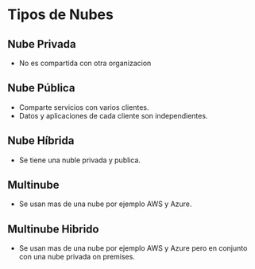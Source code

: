 # Tipos de Nubes

## Nube Privada
- No es compartida con otra organizacion

## Nube Pública
- Comparte servicios con varios clientes.
- Datos y aplicaciones de cada cliente son independientes.

## Nube Híbrida
- Se tiene una nuble privada y publica.

## Multinube
- Se usan mas de una nube por ejemplo AWS y Azure.

## Multinube Hibrido
- Se usan mas de una nube por ejemplo AWS y Azure pero en conjunto con una nube privada on premises.